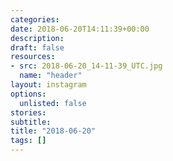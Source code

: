 ```yaml
---
categories:
date: 2018-06-20T14:11:39+00:00
description:
draft: false
resources:
- src: 2018-06-20_14-11-39_UTC.jpg
  name: "header"
layout: instagram
options:
  unlisted: false
stories:
subtitle:
title: "2018-06-20"
tags: []
---
```


 
